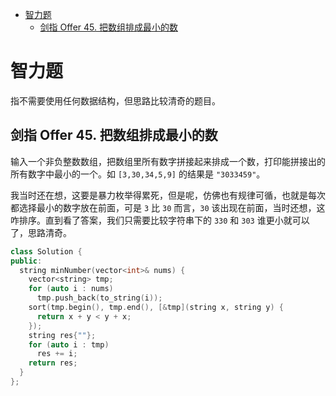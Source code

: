 - [智力题](#智力题)
  - [剑指 Offer 45. 把数组排成最小的数](#剑指-offer-45-把数组排成最小的数)

# 智力题

指不需要使用任何数据结构，但思路比较清奇的题目。

## 剑指 Offer 45. 把数组排成最小的数

输入一个非负整数数组，把数组里所有数字拼接起来排成一个数，打印能拼接出的所有数字中最小的一个。如 `[3,30,34,5,9]` 的结果是 `"3033459"`。

我当时还在想，这要是暴力枚举得累死，但是呢，仿佛也有规律可循，也就是每次都选择最小的数字放在前面，可是 `3` 比 `30` 而言，`30` 该出现在前面，当时还想，这咋排序。直到看了答案，我们只需要比较字符串下的 `330` 和 `303` 谁更小就可以了，思路清奇。

```cpp
class Solution {
public:
  string minNumber(vector<int>& nums) {
    vector<string> tmp;
    for (auto i : nums)
      tmp.push_back(to_string(i));
    sort(tmp.begin(), tmp.end(), [&tmp](string x, string y) {
      return x + y < y + x;
    });
    string res{""};
    for (auto i : tmp)
      res += i;
    return res;
  }
};
```